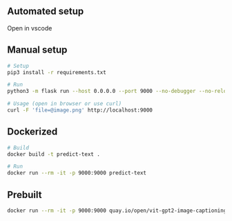 ## Automated setup
Open in vscode

## Manual setup

```sh
# Setup
pip3 install -r requirements.txt

# Run
python3 -m flask run --host 0.0.0.0 --port 9000 --no-debugger --no-reload

# Usage (open in browser or use curl)
curl -F 'file=@image.png' http://localhost:9000
```

## Dockerized
```sh
# Build
docker build -t predict-text .

# Run
docker run --rm -it -p 9000:9000 predict-text
```

## Prebuilt
``` sh
docker run --rm -it -p 9000:9000 quay.io/open/vit-gpt2-image-captioning-api
```